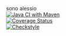 sono alessio<br>
[![Java CI with Maven](https://github.com/NicoFeltrin/Prova2/actions/workflows/test.yml/badge.svg?branch=develop)](https://github.com/NicoFeltrin/Prova2/actions/workflows/test.yml)<br>
[![Coverage Status](https://coveralls.io/repos/github/NicoFeltrin/Prova/badge.svg?branch=develop)](https://coveralls.io/github/NicoFeltrin/Prova?branch=develop)<br>
[![Checkstyle](https://github.com/NicoFeltrin/Prova2/actions/workflows/checkstyle.yml/badge.svg)](https://github.com/NicoFeltrin/Prova2/actions/workflows/checkstyle.yml)
